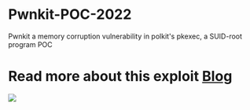 # Pwnkit-POC-2022
Pwnkit a memory corruption vulnerability in polkit's pkexec, a SUID-root program POC

Read more about this exploit [Blog](https://novasecurity.net/blog/pwnkit-local-privilege-escalation-polkits-pkexec-cve-2021-4034 "Blog")
=============

![](https://i.imgur.com/cjPwR2v.jpeg)
